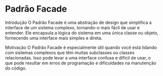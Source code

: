 Padrão Facade
================

Introdução
O Padrão Facade é uma abstração de design que simplifica a interface de um sistema complexo, tornando-o mais fácil de usar e entender. Ele encapsula a lógica do sistema em uma única classe ou objeto, fornecendo uma interface mais simples e direta.


Motivação
O Padrão Facade é especialmente útil quando você está lidando com sistemas complexos que têm muitas subclasses ou classes relacionadas. Isso pode levar a uma interface confusa e difícil de usar, o que pode resultar em erros de programação e dificuldades na manutenção do código.